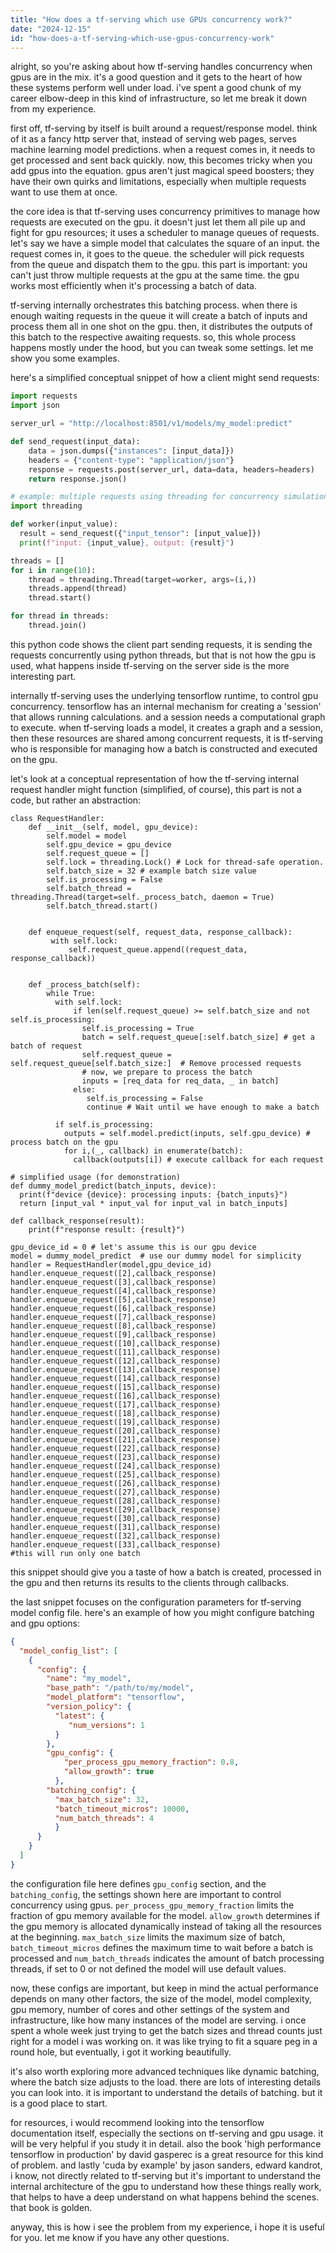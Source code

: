 ```yaml
---
title: "How does a tf-serving which use GPUs concurrency work?"
date: "2024-12-15"
id: "how-does-a-tf-serving-which-use-gpus-concurrency-work"
---
```


alright, so you're asking about how tf-serving handles concurrency when gpus are in the mix. it's a good question and it gets to the heart of how these systems perform well under load. i've spent a good chunk of my career elbow-deep in this kind of infrastructure, so let me break it down from my experience.

first off, tf-serving by itself is built around a request/response model. think of it as a fancy http server that, instead of serving web pages, serves machine learning model predictions. when a request comes in, it needs to get processed and sent back quickly. now, this becomes tricky when you add gpus into the equation. gpus aren't just magical speed boosters; they have their own quirks and limitations, especially when multiple requests want to use them at once.

the core idea is that tf-serving uses concurrency primitives to manage how requests are executed on the gpu. it doesn't just let them all pile up and fight for gpu resources; it uses a scheduler to manage queues of requests. let's say we have a simple model that calculates the square of an input. the request comes in, it goes to the queue. the scheduler will pick requests from the queue and dispatch them to the gpu. this part is important: you can't just throw multiple requests at the gpu at the same time. the gpu works most efficiently when it's processing a batch of data. 

tf-serving internally orchestrates this batching process. when there is enough waiting requests in the queue it will create a batch of inputs and process them all in one shot on the gpu. then, it distributes the outputs of this batch to the respective awaiting requests. so, this whole process happens mostly under the hood, but you can tweak some settings. let me show you some examples.

here's a simplified conceptual snippet of how a client might send requests:

```python
import requests
import json

server_url = "http://localhost:8501/v1/models/my_model:predict"

def send_request(input_data):
    data = json.dumps({"instances": [input_data]})
    headers = {"content-type": "application/json"}
    response = requests.post(server_url, data=data, headers=headers)
    return response.json()

# example: multiple requests using threading for concurrency simulation
import threading

def worker(input_value):
  result = send_request({"input_tensor": [input_value]})
  print(f"input: {input_value}, output: {result}")

threads = []
for i in range(10):
    thread = threading.Thread(target=worker, args=(i,))
    threads.append(thread)
    thread.start()

for thread in threads:
    thread.join()
```

this python code shows the client part sending requests, it is sending the requests concurrently using python threads, but that is not how the gpu is used, what happens inside tf-serving on the server side is the more interesting part.

internally tf-serving uses the underlying tensorflow runtime, to control gpu concurrency. tensorflow has an internal mechanism for creating a 'session' that allows running calculations. and a session needs a computational graph to execute. when tf-serving loads a model, it creates a graph and a session, then these resources are shared among concurrent requests, it is tf-serving who is responsible for managing how a batch is constructed and executed on the gpu.

let's look at a conceptual representation of how the tf-serving internal request handler might function (simplified, of course), this part is not a code, but rather an abstraction:

```
class RequestHandler:
    def __init__(self, model, gpu_device):
        self.model = model
        self.gpu_device = gpu_device
        self.request_queue = []
        self.lock = threading.Lock() # Lock for thread-safe operation.
        self.batch_size = 32 # example batch size value
        self.is_processing = False
        self.batch_thread = threading.Thread(target=self._process_batch, daemon = True)
        self.batch_thread.start()


    def enqueue_request(self, request_data, response_callback):
         with self.lock:
             self.request_queue.append((request_data, response_callback))


    def _process_batch(self):
        while True:
          with self.lock:
              if len(self.request_queue) >= self.batch_size and not self.is_processing:
                self.is_processing = True
                batch = self.request_queue[:self.batch_size] # get a batch of request
                self.request_queue = self.request_queue[self.batch_size:]  # Remove processed requests
                # now, we prepare to process the batch
                inputs = [req_data for req_data, _ in batch]
              else:
                 self.is_processing = False
                 continue # Wait until we have enough to make a batch
          
          if self.is_processing:
            outputs = self.model.predict(inputs, self.gpu_device) # process batch on the gpu
            for i,(_, callback) in enumerate(batch):
              callback(outputs[i]) # execute callback for each request

# simplified usage (for demonstration)
def dummy_model_predict(batch_inputs, device):
  print(f"device {device}: processing inputs: {batch_inputs}")
  return [input_val * input_val for input_val in batch_inputs]

def callback_response(result):
    print(f"response result: {result}")

gpu_device_id = 0 # let's assume this is our gpu device
model = dummy_model_predict  # use our dummy model for simplicity
handler = RequestHandler(model,gpu_device_id)
handler.enqueue_request([2],callback_response)
handler.enqueue_request([3],callback_response)
handler.enqueue_request([4],callback_response)
handler.enqueue_request([5],callback_response)
handler.enqueue_request([6],callback_response)
handler.enqueue_request([7],callback_response)
handler.enqueue_request([8],callback_response)
handler.enqueue_request([9],callback_response)
handler.enqueue_request([10],callback_response)
handler.enqueue_request([11],callback_response)
handler.enqueue_request([12],callback_response)
handler.enqueue_request([13],callback_response)
handler.enqueue_request([14],callback_response)
handler.enqueue_request([15],callback_response)
handler.enqueue_request([16],callback_response)
handler.enqueue_request([17],callback_response)
handler.enqueue_request([18],callback_response)
handler.enqueue_request([19],callback_response)
handler.enqueue_request([20],callback_response)
handler.enqueue_request([21],callback_response)
handler.enqueue_request([22],callback_response)
handler.enqueue_request([23],callback_response)
handler.enqueue_request([24],callback_response)
handler.enqueue_request([25],callback_response)
handler.enqueue_request([26],callback_response)
handler.enqueue_request([27],callback_response)
handler.enqueue_request([28],callback_response)
handler.enqueue_request([29],callback_response)
handler.enqueue_request([30],callback_response)
handler.enqueue_request([31],callback_response)
handler.enqueue_request([32],callback_response)
handler.enqueue_request([33],callback_response)
#this will run only one batch
```

this snippet should give you a taste of how a batch is created, processed in the gpu and then returns its results to the clients through callbacks.

the last snippet focuses on the configuration parameters for tf-serving model config file. here's an example of how you might configure batching and gpu options:

```json
{
  "model_config_list": [
    {
      "config": {
        "name": "my_model",
        "base_path": "/path/to/my/model",
        "model_platform": "tensorflow",
        "version_policy": {
          "latest": {
             "num_versions": 1
          }
        },
        "gpu_config": {
            "per_process_gpu_memory_fraction": 0.8,
            "allow_growth": true
          },
        "batching_config": {
          "max_batch_size": 32,
          "batch_timeout_micros": 10000,
          "num_batch_threads": 4
          }
      }
    }
  ]
}
```
the configuration file here defines `gpu_config` section, and the `batching_config`, the settings shown here are important to control concurrency using gpus. `per_process_gpu_memory_fraction` limits the fraction of gpu memory available for the model. `allow_growth` determines if the gpu memory is allocated dynamically instead of taking all the resources at the beginning. `max_batch_size` limits the maximum size of batch, `batch_timeout_micros` defines the maximum time to wait before a batch is processed and `num_batch_threads` indicates the amount of batch processing threads, if set to 0 or not defined the model will use default values.

now, these configs are important, but keep in mind the actual performance depends on many other factors, the size of the model, model complexity, gpu memory, number of cores and other settings of the system and infrastructure, like how many instances of the model are serving. i once spent a whole week just trying to get the batch sizes and thread counts just right for a model i was working on. it was like trying to fit a square peg in a round hole, but eventually, i got it working beautifully.

it's also worth exploring more advanced techniques like dynamic batching, where the batch size adjusts to the load. there are lots of interesting details you can look into. it is important to understand the details of batching. but it is a good place to start.

for resources, i would recommend looking into the tensorflow documentation itself, especially the sections on tf-serving and gpu usage. it will be very helpful if you study it in detail. also the book 'high performance tensorflow in production' by david gasperec is a great resource for this kind of problem. and lastly 'cuda by example' by jason sanders, edward kandrot, i know, not directly related to tf-serving but it's important to understand the internal architecture of the gpu to understand how these things really work, that helps to have a deep understand on what happens behind the scenes. that book is golden.

anyway, this is how i see the problem from my experience, i hope it is useful for you. let me know if you have any other questions.
